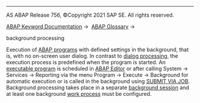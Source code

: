   

* * *

AS ABAP Release 756, ©Copyright 2021 SAP SE. All rights reserved.

[ABAP Keyword Documentation](javascript:call_link\('abenabap.htm'\)) →  [ABAP Glossary](javascript:call_link\('abenabap_glossary.htm'\)) → 

background processing

Execution of [ABAP programs](javascript:call_link\('abenabap_program_glosry.htm'\) "Glossary Entry") with defined settings in the background, that is, with no on-screen user dialog. In contrast to [dialog processing](javascript:call_link\('abendialog_processing_glosry.htm'\) "Glossary Entry"), the execution process is predefined when the program is started. An [executable program](javascript:call_link\('abenexecutable_program_glosry.htm'\) "Glossary Entry") is scheduled in [ABAP Editor](javascript:call_link\('abenabap_editor_glosry.htm'\) "Glossary Entry") or after calling System → Services → Reporting via the menu Program → Execute → Background for automatic execution or is called in the background using [SUBMIT VIA JOB](javascript:call_link\('abapsubmit_via_job.htm'\)). Background processing takes place in a separate [background session](javascript:call_link\('abenbatch_session_glosry.htm'\) "Glossary Entry") and at least one background [work process](javascript:call_link\('abenwork_process_glosry.htm'\) "Glossary Entry") must be configured.